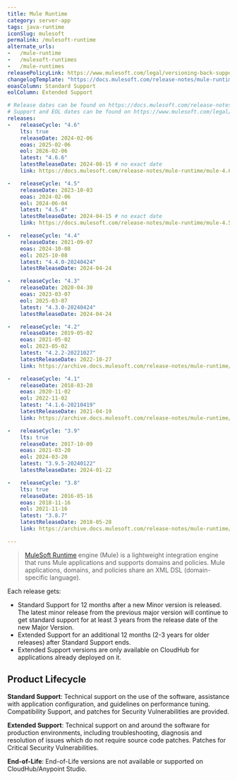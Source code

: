 ```yaml
---
title: Mule Runtime
category: server-app
tags: java-runtime
iconSlug: mulesoft
permalink: /mulesoft-runtime
alternate_urls:
-   /mule-runtime
-   /mulesoft-runtimes
-   /mule-runtimes
releasePolicyLink: https://www.mulesoft.com/legal/versioning-back-support-policy#mule-runtimes
changelogTemplate: "https://docs.mulesoft.com/release-notes/mule-runtime/mule-{{'__LATEST__'|split:'-'|first}}-release-notes"
eoasColumn: Standard Support
eolColumn: Extended Support

# Release dates can be found on https://docs.mulesoft.com/release-notes/mule-runtime/mule-esb.
# Support and EOL dates can be found on https://www.mulesoft.com/legal/versioning-back-support-policy#mule-runtimes.
releases:
-   releaseCycle: "4.6"
    lts: true
    releaseDate: 2024-02-06
    eoas: 2025-02-06
    eol: 2026-02-06
    latest: "4.6.6"
    latestReleaseDate: 2024-08-15 # no exact date
    link: https://docs.mulesoft.com/release-notes/mule-runtime/mule-4.6.0-release-notes

-   releaseCycle: "4.5"
    releaseDate: 2023-10-03
    eoas: 2024-02-06
    eol: 2024-06-04
    latest: "4.5.4"
    latestReleaseDate: 2024-04-15 # no exact date
    link: https://docs.mulesoft.com/release-notes/mule-runtime/mule-4.5.0-release-notes

-   releaseCycle: "4.4"
    releaseDate: 2021-09-07
    eoas: 2024-10-08
    eol: 2025-10-08
    latest: "4.4.0-20240424"
    latestReleaseDate: 2024-04-24

-   releaseCycle: "4.3"
    releaseDate: 2020-04-30
    eoas: 2023-03-07
    eol: 2025-03-07
    latest: "4.3.0-20240424"
    latestReleaseDate: 2024-04-24

-   releaseCycle: "4.2"
    releaseDate: 2019-05-02
    eoas: 2021-05-02
    eol: 2023-05-02
    latest: "4.2.2-20221027"
    latestReleaseDate: 2022-10-27
    link: https://archive.docs.mulesoft.com/release-notes/mule-runtime/mule-4.2.2-release-notes

-   releaseCycle: "4.1"
    releaseDate: 2018-03-20
    eoas: 2020-11-02
    eol: 2022-11-02
    latest: "4.1.6-20210419"
    latestReleaseDate: 2021-04-19
    link: https://archive.docs.mulesoft.com/release-notes/mule-runtime/mule-4.1.6-release-notes

-   releaseCycle: "3.9"
    lts: true
    releaseDate: 2017-10-09
    eoas: 2021-03-20
    eol: 2024-03-20
    latest: "3.9.5-20240122"
    latestReleaseDate: 2024-01-22

-   releaseCycle: "3.8"
    lts: true
    releaseDate: 2016-05-16
    eoas: 2018-11-16
    eol: 2021-11-16
    latest: "3.8.7"
    latestReleaseDate: 2018-05-28
    link: https://archive.docs.mulesoft.com/release-notes/mule-runtime/mule-3.8.7-release-notes

---
```


> [MuleSoft Runtime](https://docs.mulesoft.com/mule-runtime/latest/) engine (Mule) is a lightweight
> integration engine that runs Mule applications and supports domains and policies. Mule
> applications, domains, and policies share an XML DSL (domain-specific language).

Each release gets:

- Standard Support for 12 months after a new Minor version is released. The latest minor release
  from the previous major version will continue to get standard support for at least 3 years from
  the release date of the new Major Version.
- Extended Support for an additional 12 months (2-3 years for older releases) after Standard
  Support ends.
- Extended Support versions are only available on CloudHub for applications already deployed on it.

## Product Lifecycle

**Standard Support**: Technical support on the use of the software, assistance with application
configuration, and guidelines on performance tuning. Compatibility Support, and patches for
Security Vulnerabilities are provided.

**Extended Support**: Technical support on and around the software for production environments,
including troubleshooting, diagnosis and resolution of issues which do not require source code
patches. Patches for Critical Security Vulnerabilities.

**End-of-Life**: End-of-Life versions are not available or supported on CloudHub/Anypoint Studio.
